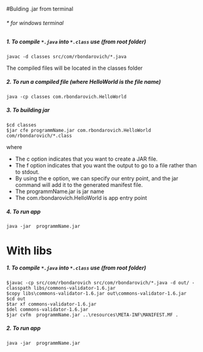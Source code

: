 #Bulding .jar from terminal
###### * for windows terminal
##### 1. To compile `*.java` into `*.class` use (from root folder)
```
javac -d classes src/com/rbondarovich/*.java
```
The compiled files will be located in the classes folder

##### 2. To run a compiled file (where HelloWorld is the file name)
```
java -cp classes com.rbondarovich.HelloWorld
```
##### 3. To building jar
```
$cd classes
$jar cfe programmName.jar com.rbondarovich.HelloWorld com/rbondarovich/*.class
```
where

- The c option indicates that you want to create a JAR file.
- The f option indicates that you want the output to go to a file rather than to stdout.
- By using the e option, we can specify our entry point, and the jar command will add it to the generated manifest file.
- The programmName.jar is jar name
- The com.rbondarovich.HelloWorld is app entry point
##### 4. To run app
```
java -jar  programmName.jar
```

# With libs
##### 1. To compile `*.java` into `*.class` use (from root folder)
```
$javac -cp src/com/rbondarovich src/com/rbondarovich/*.java -d out/ -classpath libs/commons-validator-1.6.jar
$copy libs\commons-validator-1.6.jar out\commons-validator-1.6.jar
$cd out
$tar xf commons-validator-1.6.jar
$del commons-validator-1.6.jar
$jar cvfm  programmName.jar ..\resources\META-INF\MANIFEST.MF .
```
##### 2. To run app
```
java -jar  programmName.jar
```